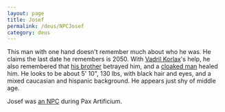 ```yaml
---
layout: page
title: Josef
permalink: /deus/NPCJosef
category: deus
---
```

This man with one hand doesn't remember much about who he was. He claims the last date he remembers is 2050. With [Vadril Korlax](CharPublicMike)'s help, he also remembered that [his brother](/pax/pcs/josef.html) betrayed him, and a [cloaked man](/pax/npcs/healer.html) healed him. He looks to be about 5' 10&quot;, 130 lbs, with black hair and eyes, and a mixed caucasian and hispanic background. He appears just shy of middle age.

Josef was [an NPC](http://restlesswarrior.com/pax/npcs/josef.html) during Pax Artificium.
